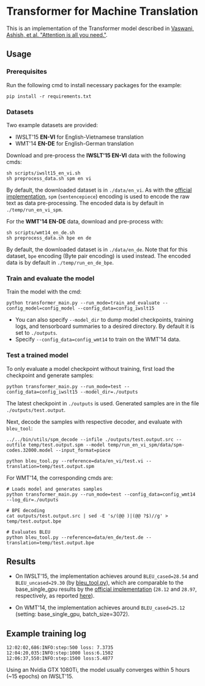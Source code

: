 # Transformer for Machine Translation #

This is an implementation of the Transformer model described in [Vaswani, Ashish, et al. "Attention is all you need."](http://papers.nips.cc/paper/7181-attention-is-all-you-need.pdf).

## Usage ##

### Prerequisites ###

Run the following cmd to install necessary packages for the example: 
```
pip install -r requirements.txt
```

### Datasets ###

Two example datasets are provided:
- IWSLT'15 **EN-VI** for English-Vietnamese translation
- WMT'14 **EN-DE** for English-German translation

Download and pre-process the **IWSLT'15 EN-VI** data with the following cmds: 
```
sh scripts/iwslt15_en_vi.sh 
sh preprocess_data.sh spm en vi
```
By default, the downloaded dataset is in `./data/en_vi`. 
As with the [official implementation](https://github.com/tensorflow/tensor2tensor/blob/master/tensor2tensor/models/transformer.py), `spm` (`sentencepiece`) encoding is used to encode the raw text as data pre-processing. The encoded data is by default in `./temp/run_en_vi_spm`. 

For the **WMT'14 EN-DE** data, download and pre-process with:
```
sh scripts/wmt14_en_de.sh
sh preprocess_data.sh bpe en de
```

By default, the downloaded dataset is in `./data/en_de`.
Note that for this dataset, `bpe` encoding (Byte pair encoding) is used instead. The encoded data is by default in `./temp/run_en_de_bpe`. 

### Train and evaluate the model ###

Train the model with the cmd:
```
python transformer_main.py --run_mode=train_and_evaluate --config_model=config_model --config_data=config_iwslt15
```
* You can also specify `--model_dir` to dump model checkpoints, training logs, and tensorboard summaries to a desired directory. By default it is set to `./outputs`. 
* Specify `--config_data=config_wmt14` to train on the WMT'14 data.

### Test a trained model ###

To only evaluate a model checkpoint without training, first load the checkpoint and generate samples: 
```
python transformer_main.py --run_mode=test --config_data=config_iwslt15 --model_dir=./outputs
```
The latest checkpoint in `./outputs` is used. Generated samples are in the file `./outputs/test.output`. 

Next, decode the samples with respective decoder, and evaluate with `bleu_tool`:
```
../../bin/utils/spm_decode --infile ./outputs/test.output.src --outfile temp/test.output.spm --model temp/run_en_vi_spm/data/spm-codes.32000.model --input_format=piece 

python bleu_tool.py --reference=data/en_vi/test.vi --translation=temp/test.output.spm
```

For WMT'14, the corresponding cmds are:
```
# Loads model and generates samples
python transformer_main.py --run_mode=test --config_data=config_wmt14 --log_dir=./outputs

# BPE decoding
cat outputs/test.output.src | sed -E 's/(@@ )|(@@ ?$)//g' > temp/test.output.bpe

# Evaluates BLEU
python bleu_tool.py --reference=data/en_de/test.de --translation=temp/test.output.bpe
```

## Results

* On IWSLT'15, the implementation achieves around `BLEU_cased=28.54` and `BLEU_uncased=29.30` (by [bleu_tool.py](./bleu_tool.py)), which are comparable to the base_single_gpu results by the [official implementation](https://github.com/tensorflow/tensor2tensor/blob/master/tensor2tensor/models/transformer.py) (`28.12` and `28.97`, respectively, as reported [here](https://github.com/tensorflow/tensor2tensor/pull/611)).

* On WMT'14, the implementation achieves around `BLEU_cased=25.12` (setting: base_single_gpu, batch_size=3072).


## Example training log

```
12:02:02,686:INFO:step:500 loss: 7.3735
12:04:20,035:INFO:step:1000 loss:6.1502
12:06:37,550:INFO:step:1500 loss:5.4877
```
Using an Nvidia GTX 1080Ti, the model usually converges within 5 hours (~15 epochs) on IWSLT'15.

